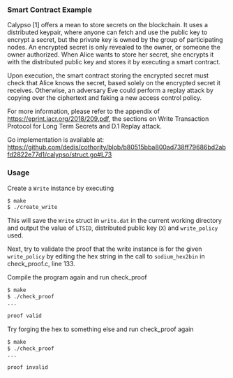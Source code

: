 ### Smart Contract Example

Calypso [1] offers a mean to store secrets on the blockchain.
It uses a distributed keypair, where anyone can fetch and use the public key to
encrypt a secret, but the private key is owned by the group of participating nodes.
An encrypted secret is only revealed to the owner, or someone the owner authorized.
When Alice wants to store her secret, she encrypts it with the distributed
public key and stores it by executing a smart contract.

Upon execution, the smart contract storing the encrypted secret must check that
Alice knows the secret, based solely on the encrypted secret it receives.
Otherwise, an adversary Eve could perform a replay attack by copying over the
ciphertext and faking a new access control policy.

For more information, please refer to the appendix of
https://eprint.iacr.org/2018/209.pdf, the sections on Write Transaction Protocol
for Long Term Secrets and D.1 Replay attack.

Go implementation is available at: https://github.com/dedis/cothority/blob/b80515bba800ad738ff79686bd2abfd2822e77d1/calypso/struct.go#L73

### Usage

Create a `Write` instance by executing

```bash
$ make
$ ./create_write
```

This will save the `Write` struct in `write.dat` in the current working directory
and output the value of `LTSID`, distributed public key (`X`) and `write_policy`
used.

Next, try to validate the proof that the write instance is for the given `write_policy`
by editing the hex string in the call to `sodium_hex2bin` in check_proof.c, line 133.

Compile the program again and run check_proof

```bash
$ make
$ ./check_proof
...

proof valid
```

Try forging the hex to something else and run check_proof again

```bash
$ make
$ ./check_proof
...

proof invalid
```

